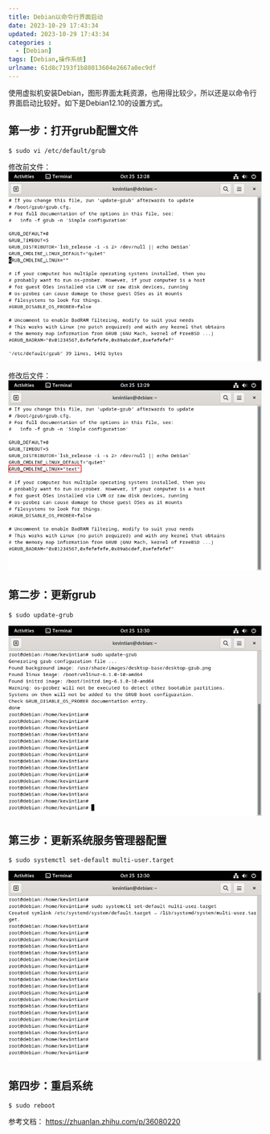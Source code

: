 ```yaml
---
title: Debian以命令行界面启动
date: 2023-10-29 17:43:34
updated: 2023-10-29 17:43:34
categories : 
  - [Debian]
tags: [Debian,操作系统]
urlname: 61d8c7193f1b88013604e2667a0ec9df
---
```


使用虚拟机安装Debian，图形界面太耗资源，也用得比较少，所以还是以命令行界面启动比较好。如下是Debian12.10的设置方式。

<!--more-->

## 第一步：打开grub配置文件
```
$ sudo vi /etc/default/grub
```
修改前文件：
![](/images/61d8c7193f1b88013604e2667a0ec9df/1.png#pic_left)

修改后文件：
![](/images/61d8c7193f1b88013604e2667a0ec9df/2.png#pic_left)

## 第二步：更新grub
```
$ sudo update-grub
```

![](/images/61d8c7193f1b88013604e2667a0ec9df/3.png#pic_left)


## 第三步：更新系统服务管理器配置
```
$ sudo systemctl set-default multi-user.target
```

![](/images/61d8c7193f1b88013604e2667a0ec9df/4.png#pic_left)

## 第四步：重启系统
```
$ sudo reboot
```
  
<font margin-top:150px>参考文档：</font>
https://zhuanlan.zhihu.com/p/36080220
